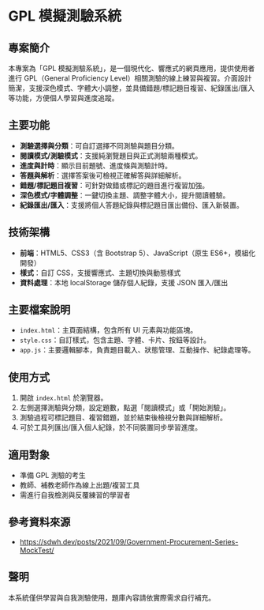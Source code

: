 # GPL 模擬測驗系統

## 專案簡介

本專案為「GPL 模擬測驗系統」，是一個現代化、響應式的網頁應用，提供使用者進行 GPL（General Proficiency Level）相關測驗的線上練習與複習。介面設計簡潔，支援深色模式、字體大小調整，並具備錯題/標記題目複習、紀錄匯出/匯入等功能，方便個人學習與進度追蹤。

## 主要功能
- **測驗選擇與分類**：可自訂選擇不同測驗與題目分類。
- **閱讀模式/測驗模式**：支援純瀏覽題目與正式測驗兩種模式。
- **進度與計時**：顯示目前題號、進度條與測驗計時。
- **答題與解析**：選擇答案後可檢視正確解答與詳細解析。
- **錯題/標記題目複習**：可針對做錯或標記的題目進行複習加強。
- **深色模式/字體調整**：一鍵切換主題、調整字體大小，提升閱讀體驗。
- **紀錄匯出/匯入**：支援將個人答題紀錄與標記題目匯出備份、匯入新裝置。

## 技術架構
- **前端**：HTML5、CSS3（含 Bootstrap 5）、JavaScript（原生 ES6+，模組化開發）
- **樣式**：自訂 CSS，支援響應式、主題切換與動態樣式
- **資料處理**：本地 localStorage 儲存個人紀錄，支援 JSON 匯入/匯出

## 主要檔案說明
- `index.html`：主頁面結構，包含所有 UI 元素與功能區塊。
- `style.css`：自訂樣式，包含主題、字體、卡片、按鈕等設計。
- `app.js`：主要邏輯腳本，負責題目載入、狀態管理、互動操作、紀錄處理等。

## 使用方式
1. 開啟 `index.html` 於瀏覽器。
2. 左側選擇測驗與分類，設定題數，點選「閱讀模式」或「開始測驗」。
3. 測驗過程可標記題目、複習錯題，並於結束後檢視分數與詳細解析。
4. 可於工具列匯出/匯入個人紀錄，於不同裝置同步學習進度。

## 適用對象
- 準備 GPL 測驗的考生
- 教師、補教老師作為線上出題/複習工具
- 需進行自我檢測與反覆練習的學習者

## 參考資料來源
- https://sdwh.dev/posts/2021/09/Government-Procurement-Series-MockTest/

## 聲明
本系統僅供學習與自我測驗使用，題庫內容請依實際需求自行補充。
